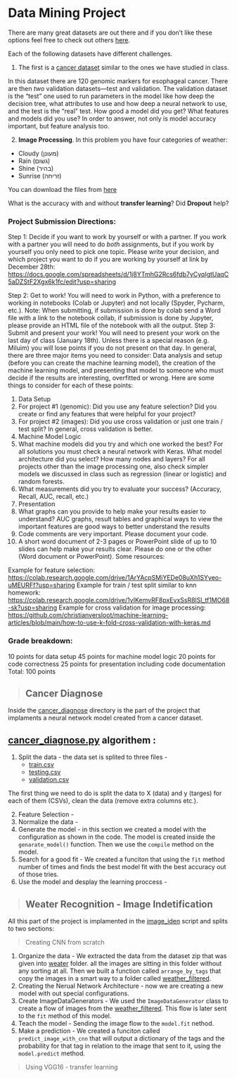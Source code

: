# Data Mining Project

There are many great datasets are out there and if you don’t like these options feel free to check out others [here](https://www.kdnuggets.com/datasets/index.html).


Each of the following datasets have different challenges.

1.	The first is a [cancer dataset](https://drive.google.com/file/d/1mwixo3EgQmxXCoFi_jdaEGOF84_tHfmL/view?usp=share_link) similar to the ones we have studied in class.

In this dataset there are 120 genomic markers for esophageal cancer. There are then *two* validation datasets—test and validation. The validation dataset is the “test” one used to run parameters in the model like how deep the decision tree, what attributes to use and how deep a neural network to use, and the test is the “real” test. How good a model did you get?  What features and models did you use? In order to answer, not only is model accuracy important, but feature analysis too.

2.	**Image Processing**.  In this problem you have four categories of weather:

* Cloudy  (מעונן)
* Rain  (גשום)
* Shine  (בהיר)
* Sunrise (זריחה)


You can download the files from [here](https://drive.google.com/file/d/10t_d-Rxl3TdeLXv8ey3hRUbBTuQKTy5W/view?usp=sharing)

What is the accuracy with and without **transfer learning**?  Did **Dropout** help? 

### Project Submission Directions:
Step 1: Decide if you want to work by yourself or with a partner. If you work with a partner you will need to do *both* assignments, but if you work by yourself you only need to pick one topic.   Please write your decision, and which project you want to do if you are working by yourself at link by December 28th:
https://docs.google.com/spreadsheets/d/1j8YTmhG2Rcs6fdb7yCyqIgtUaqC5aDZStF2Xgx6k1fc/edit?usp=sharing 

Step 2: Get to work!  You will need to work in Python, with a preference to working in notebooks (Colab or Jupyter) and not locally (Spyder,  Pycharm, etc.).
Note: When submitting, if submission is done by colab send a Word file with a link to the notebook collab, if submission is done by Jupyter, please provide an HTML file of the notebook with all the output.
Step 3: Submit and present your work!  You will need to present your work on the last day of class (January 18th).  Unless there is a special reason (e.g. Miluim) you will lose points if you do not present on that day.
In general, there are three major items you need to consider: Data analysis and setup (before you can create the machine learning model), the creation of the machine learning model, and presenting that model to someone who must decide if the results are interesting, overfitted or wrong. Here are some things to consider for each of these points:
1.	Data Setup
2.	For project #1 (genomic): Did you use any feature selection?  Did you create or find any features that were helpful for your project?
2.	For project #2 (images): Did you use cross validation or just one train / test split? In general, cross validation is better.
2.	Machine Model Logic
1.	What machine models did you try and which one worked the best?  For all solutions you must check a neural network with Keras.  What model architecture did you select?  How many nodes and layers?  For all projects other than the image processing one, also check simpler models we discussed in class such as regression (linear or logistic) and random forests.
2.	What measurements did you try to evaluate your success?  (Accuracy, Recall, AUC, recall, etc.)
3.	Presentation
1.	What graphs can you provide to help make your results easier to understand?  AUC graphs, result tables and graphical ways to view the important features are good ways to better understand the results
2.	Code comments are very important. Please document your code.
3.	A short word document of 2-3 pages or PowerPoint slide of up to 10 slides can help make your results clear.  Please do one or the other (Word document or PowerPoint).
Some resources:

Example for feature selection:
https://colab.research.google.com/drive/1ArYAcpSMiYEDe08uXh1SYyeo-uMEURFf?usp=sharing 
Example for train / test split similar to knn homework:
https://colab.research.google.com/drive/1yIKemvRF8pxEvxSsR8lSl_tf1MO68-sk?usp=sharing 
Example for cross validation for image processing:
https://github.com/christianversloot/machine-learning-articles/blob/main/how-to-use-k-fold-cross-validation-with-keras.md 


### Grade breakdown:
10 points for data setup
45 points for machine model logic
20 points for code correctness
25 points for presentation including code documentation
Total: 100 points  
 


> ## Cancer Diagnose
Inside the [cancer_diagnose](./cancer_dignose/) directory is the part of the project that implaments a neural network model created from a cancer dataset.

## [cancer_diagnose.py](./cancer_dignose/cancer_diagnose.py) algorithem :
1. Split the data - the data set is splited to three files - 
    - [train.csv](./cancer_dignose/train.csv)
    - [testing.csv](./cancer_dignose/testing.csv)
    - [validation.csv](./cancer_dignose/validation.csv)

The first thing we need to do is split the data to X (data) and y (targes) for each of them (CSVs), clean the data (remove extra columns etc.).

2. Feature Selection -
3. Normalize the data - 
4. Generate the model - in this section we created a model with the configuration as shown in the code. The model is created inside the `genarate_model()` function. Then we use the `compile` method on the model.
5. Search for a good fit - We created a funciton that using the `fit` method number of times and finds the best model fit with the best accuracy out of those tries.
6. Use the model and desplay the learning proccess - 


> ## Weater Recognition - Image Indetification

All this part of the project is implamented in the [image_iden](./image_iden/image_iden.py) script and splits to two sections:

> Creating CNN from scratch

1. Organize the data - We extracted the data from the dataset zip that was given into [weater](./image_iden/weather/) folder. all the images are sitting in this folder without any sorting at all. Then we built a function called `arrange_by_tags` that copy the images in a smart way to a folder called [weather_filtered](./image_iden/weather_filtered/).
2. Creating the Nerual Network Architecture - now we are creating a new model with out special configurations.
3. Create ImageDataGenerators - We used the `ImageDataGenerator` class to create a flow of images from the [weather_filtered](./image_iden/weather_filtered/). This flow is later sent to the `fit` method of this model.
4. Teach the model - Sending the image flow to the `model.fit` nethod.
5. Make a prediction - We created a funciton called `predict_image_with_cnn` that will output a dictionary of the tags and the probability for that tag in relation to the image that sent to it, using the `model.predict` method.

> Using VGG16 - transfer learning








